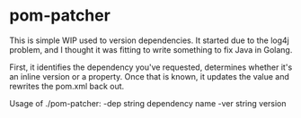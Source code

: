 # pom-patcher

This is simple WIP used to version dependencies.  It started due to the log4j problem, and I thought it was fitting to write something to fix Java in Golang.

First, it identifies the dependency you've requested, determines whether it's an inline version or a property.  Once that is known, it updates the value and rewrites 
the pom.xml back out.

Usage of ./pom-patcher:
  -dep string
    	dependency name
  -ver string
    	version
